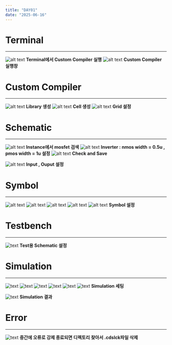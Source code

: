 ```yaml
---
title: "DAY01"
date: "2025-06-16"
---
```


# Terminal
---
![alt text](../../../assets/img/vlsi/1.png) **Terminal에서 Custom Compiler 실행**
![alt text](../../../assets/img/vlsi/2.png) **Custom Compiler 실행창**

# Custom Compiler
---
![alt text](../../../assets/img/vlsi/3.png) **Library 생성**
![alt text](../../../assets/img/vlsi/4.png) **Cell 생성**
![alt text](../../../assets/img/vlsi/5.png) **Grid 설정**

# Schematic
---
![alt text](../../../assets/img/vlsi/6.png) **Instance에서 mosfet 검색**
![alt text](../../../assets/img/vlsi/10.png) **Inverter : nmos width = 0.5u , pmos width = 1u 설정**
![alt text](../../../assets/img/vlsi/11.png) **Check and Save**

![alt text](../../../assets/img/vlsi/12.png) **Input , Ouput 설정**

# Symbol
---
![alt text](../../../assets/img/vlsi/13.png) 
![alt text](../../../assets/img/vlsi/14.png) 
![alt text](../../../assets/img/vlsi/15.png) 
![alt text](../../../assets/img/vlsi/16.png) 
![alt text](../../../assets/img/vlsi/17.png) **Symbol 설정**

# Testbench
---
![text](../../../assets/img/vlsi/18.png) **Test용 Schematic 설정**

# Simulation
---
![text](../../../assets/img/vlsi/19.png) 
![text](../../../assets/img/vlsi/20.png) 
![text](../../../assets/img/vlsi/21.png) 
![text](../../../assets/img/vlsi/22.png) 
![text](../../../assets/img/vlsi/23.png) 
![text](../../../assets/img/vlsi/24.png) **Simulation 세팅**

![text](../../../assets/img/vlsi/25.png) **Simulation 결과**

# Error
---
![text](../../../assets/img/vlsi/onlyread수정법.png) **중간에 오류로 강제 종료되면 디렉토리 찾아서 .cdslck파일 삭제**

